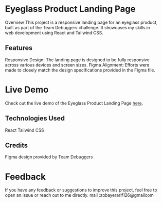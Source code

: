 # Eyeglass Product Landing Page 

Overview
This project is a responsive landing page for an eyeglass product, built as part of the Team Debuggers challenge. It showcases my skills in web development using React and Tailwind CSS.

## Features ##

Responsive Design: The landing page is designed to be fully responsive across various devices and screen sizes.
Figma Alignment: Efforts were made to closely match the design specifications provided in the Figma file.

# Live Demo
Check out the live demo of the Eyeglass Product Landing Page [here](https://eyeglass-landing-page.vercel.app/).

## Technologies Used
React
Tailwind CSS

## Credits
Figma design provided by Team Debuggers

# Feedback
If you have any feedback or suggestions to improve this project, feel free to open an issue or reach out to me directly. 
  mail :zobayerarif126@gmailcom
